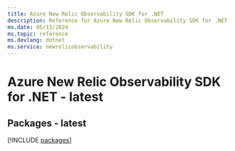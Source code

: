 ```yaml
---
title: Azure New Relic Observability SDK for .NET
description: Reference for Azure New Relic Observability SDK for .NET
ms.date: 05/13/2024
ms.topic: reference
ms.devlang: dotnet
ms.service: newrelicobservability
---
```

# Azure New Relic Observability SDK for .NET - latest
## Packages - latest
[!INCLUDE [packages](new-relic-observability-index.md)]